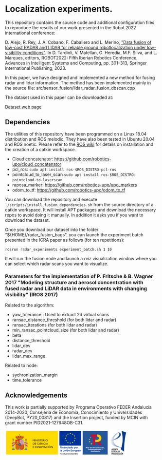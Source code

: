 # Localization experiments. 

This repository contains the source code and additional configuration files to reproduce the results of our work presented in the Robot 2022 international conference:

D. Alejo, R. Rey, J. A. Cobano, F. Caballero and L. Merino, ["Data  fusion  of  low-cost  RADAR  and  LIDAR  for  reliable  ground  robotlocalization  under  low-visibility  conditions"](https://www.springerprofessional.de/en/data-fusion-of-radar-and-lidar-for-robot-localization-under-low-/23728624). In D. Tardioli, V. Matellan, G. Heredia, M.F. Silva, and L. Marques, editors, ROBOT2022: Fifth Iberian Robotics Conference, Advances in Intelligent Systems and Computing, pp. 301–313, Springer International Publishing, 2023.

In this paper, we have designed and implemented a new method for fusing radar and lidar information. The method has been implemented mainly in the source file: src/sensor_fusion/lidar_radar_fusion_dbscan.cpp

The dataset used in this paper can be downloaded at:

[Dataset web page](https://robotics.upo.es/datasets/smoke)

## Dependencies

The utilities of this repository have been programmed on a Linux 18.04 distribution and ROS melodic. They have also been tested in Ubuntu 20.04 and ROS noetic. Please refer to the [ROS wiki](https://wiki.ros.org/ROS/Installation) for details on installation and the creation of a catkin workspace.
    
- Cloud concatenator: https://github.com/robotics-upo/cloud_concatenator
- pcl_ros: ```sudo apt install ros-$ROS_DISTRO-pcl-ros```
- pointcloud_to_laser_scan ```sudo apt install ros-$ROS_DISTRO-pointcloud-to-laserscan```
- raposa_marker: https://github.com/robotics-upo/upo_markers
- odom_to_tf:  https://github.com/robotics-upo/odom_to_tf

You can download the repository and execute ```./scripts/install_fusion_dependencies.sh``` from the source directory of a catkin workspace. It will install APT packages and download the necessary repos to avoid doing it manually. In addition it asks you if you want to download the dataset.

Once you download our dataset into the folder "${HOME}/radar_fusion_bags", you can launch the experiment batch presented in the ICRA paper as follows (for ten repetitions):

```
rosrun radar_experiments experiment_batch.sh 1 10
```

It will run the fusion node and launch a rviz visualization window where you can select which radar scans you want to visualize.

### Parameters for the implementation of P. Fritsche & B. Wagner 2017 "Modeling structure and aerosol concentration with fused radar and LiDAR data in environments with changing visibility" (IROS 2017)

Related to the algorithm:

- yaw_tolerance : Used to extract 2d virtual scans
- ransac_distance_threshold (for both lidar and radar)
- ransac_iterations (for both lidar and radar)
- min_ransac_pointcloud_size (for both lidar and radar)
- beta
- distance_threshold
- lidar_dev
- radar_dev
- lidar_max_range

Related to node:

- sychronization_margin
- time_tolerance

## Acknowledgements

This work is partially supported by Programa Operativo FEDER Andalucia 2014-2020, Consejeria de Economía, Conocimiento y Universidades (DeepBot, PY20_00817) and the Insertion project, funded by MCIN with grant number PID2021-127648OB-C31.

<img src="images/mci_logo.png" width="400">
